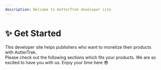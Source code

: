```yaml
---
description: Welcome to AotterTrek developer site
---
```


# ✨ Get Started

This developer site helps publishers who want to monetize their products with AotterTrek.\
Please check out the following sections which fits your products. We are so excited to have you with us. Enjoy your time here 😎

<link-component title="🤖　 Android" link="../trek/android/sdk-integration/"/>

<link-component title="📱　 iOS" link="../trek/iOS/sdk-integration/"/>

<link-component title="🖥　 Web" link="../trek/web/web-sdk/"/>


